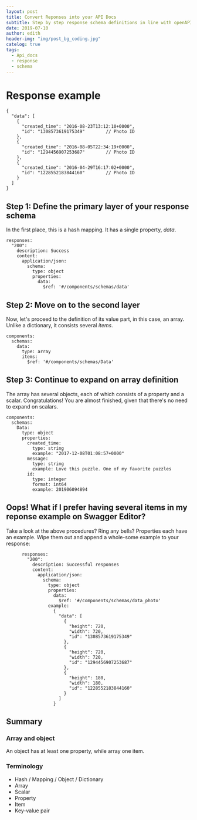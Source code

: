 ```yaml
---
layout: post
title: Convert Reponses into your API Docs
subtitle: Step by step response schema definitions in line with openAPI on Swagger Editorin li
date: 2019-07-10
author: edith
header-img: "img/post_bg_coding.jpg"
catelog: true
tags: 
  - Api_docs
  - response
  - schema
---
```


# Response example

```
{
  "data": [
    {
      "created_time": "2016-08-23T13:12:10+0000",
      "id": "1308573619175349"        // Photo ID
    },
    {
      "created_time": "2016-08-05T22:34:19+0000",
      "id": "1294456907253687"        // Photo ID
    },
    {
      "created_time": "2016-04-29T16:17:02+0000",
      "id": "1228552183844160"        // Photo ID
    }
  ]
}
```

## Step 1: Define the primary layer of your response schema

In the first place, this is a hash mapping. It has a single property, *data*.

```
responses: 
  "200":
    description: Success
    content:
      application/json:
        schema: 
          type: object
          properties:
            data:
              $ref: '#/components/schemas/data'

```

## Step 2: Move on to the second layer

Now, let's proceed to the definition of its value part, in this case, an array. Unlike a dictionary, it consists several *items*. 
```
components:
  schemas:
    data:
      type: array
      items:
        $ref: '#/components/schemas/Data'
```

## Step 3: Continue to expand on array definition

The array has several objects, each of which consists of a property and a scalar. Congratulations! You are almost finished, given that there's no need to expand on scalars.

```
components:
  schemas:
    Data:
      type: object
      properties: 
        created_time: 
          type: string
          example: "2017-12-08T01:08:57+0000" 
        message:
          type: string
          example: Love this puzzle. One of my favorite puzzles
        id: 
          type: integer
          format: int64
          example: 201906094894  
```

## Oops! What if I prefer having several items in my reponse example on Swagger Editor?

Take a look at the above procedures? Ring any bells?  Properties each have an example. Wipe them out and append a whole-some example to your response:

```
      responses:
        "200":
          description: Successful responses
          content:
            application/json:
              schema: 
                type: object
                properties:
                  data:
                    $ref: '#/components/schemas/data_photo'
                example: 
                  {
                    "data": [
                      {
                        "height": 720,
                        "width": 720,
                        "id": "1308573619175349" 
                      },
                      {
                        "height": 720,
                        "width": 720,
                        "id": "1294456907253687"
                      },
                      {
                        "height": 180,
                        "width": 180,
                        "id": "1228552183844160" 
                      }
                    ]
                  }
```

## Summary

### Array and object

An object has at least one property, while array one item.

### Terminology

- Hash / Mapping / Object / Dictionary
- Array
- Scalar
- Property
- Item
- Key-value pair